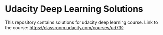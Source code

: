 # Udacity Deep Learning Solutions

This repository contains solutions for udacity deep learning course.
Link to the course: https://classroom.udacity.com/courses/ud730
